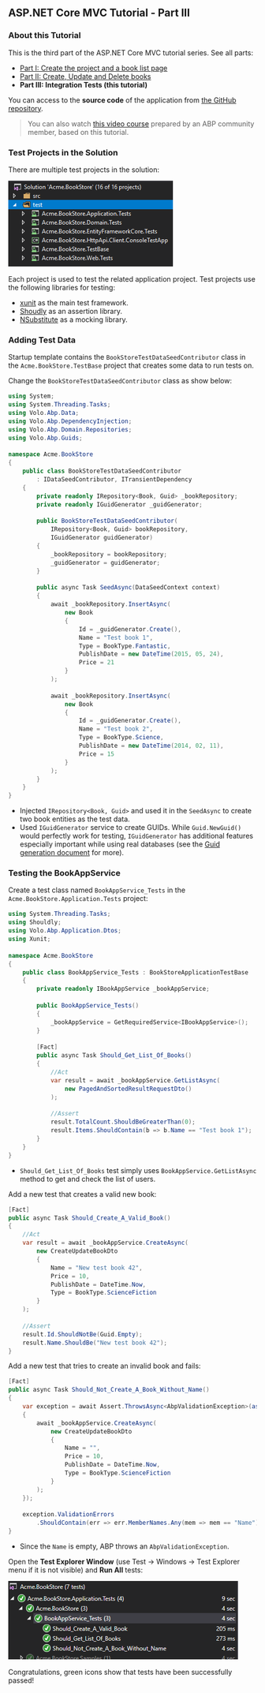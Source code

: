 ## ASP.NET Core MVC Tutorial - Part III

### About this Tutorial

This is the third part of the ASP.NET Core MVC tutorial series. See all parts:

- [Part I: Create the project and a book list page](Part-I.md)
- [Part II: Create, Update and Delete books](Part-II.md)
- **Part III: Integration Tests (this tutorial)**

You can access to the **source code** of the application from [the GitHub repository](https://github.com/volosoft/abp/tree/master/samples/BookStore).

> You can also watch [this video course](https://amazingsolutions.teachable.com/p/lets-build-the-bookstore-application) prepared by an ABP community member, based on this tutorial.

### Test Projects in the Solution

There are multiple test projects in the solution:

![bookstore-test-projects-v2](images/bookstore-test-projects-v2.png)

Each project is used to test the related application project. Test projects use the following libraries for testing:

* [xunit](https://xunit.github.io/) as the main test framework.
* [Shoudly](http://shouldly.readthedocs.io/en/latest/) as an assertion library.
* [NSubstitute](http://nsubstitute.github.io/) as a mocking library.

### Adding Test Data

Startup template contains the `BookStoreTestDataSeedContributor` class in the `Acme.BookStore.TestBase` project that creates some data to run tests on.

Change the `BookStoreTestDataSeedContributor` class as show below:

````C#
using System;
using System.Threading.Tasks;
using Volo.Abp.Data;
using Volo.Abp.DependencyInjection;
using Volo.Abp.Domain.Repositories;
using Volo.Abp.Guids;

namespace Acme.BookStore
{
    public class BookStoreTestDataSeedContributor
        : IDataSeedContributor, ITransientDependency
    {
        private readonly IRepository<Book, Guid> _bookRepository;
        private readonly IGuidGenerator _guidGenerator;

        public BookStoreTestDataSeedContributor(
            IRepository<Book, Guid> bookRepository, 
            IGuidGenerator guidGenerator)
        {
            _bookRepository = bookRepository;
            _guidGenerator = guidGenerator;
        }

        public async Task SeedAsync(DataSeedContext context)
        {
            await _bookRepository.InsertAsync(
                new Book
                {
                    Id = _guidGenerator.Create(),
                    Name = "Test book 1",
                    Type = BookType.Fantastic,
                    PublishDate = new DateTime(2015, 05, 24),
                    Price = 21
                }
            );

            await _bookRepository.InsertAsync(
                new Book
                {
                    Id = _guidGenerator.Create(),
                    Name = "Test book 2",
                    Type = BookType.Science,
                    PublishDate = new DateTime(2014, 02, 11),
                    Price = 15
                }
            );
        }
    }
}
````

* Injected `IRepository<Book, Guid>` and used it in the `SeedAsync` to create two book entities as the test data.
* Used `IGuidGenerator` service to create GUIDs. While `Guid.NewGuid()` would perfectly work for testing, `IGuidGenerator` has additional features especially important while using real databases (see the [Guid generation document](../../Guid-Generation.md) for more).

### Testing the BookAppService

Create a test class named `BookAppService_Tests` in the `Acme.BookStore.Application.Tests` project:

````C#
using System.Threading.Tasks;
using Shouldly;
using Volo.Abp.Application.Dtos;
using Xunit;

namespace Acme.BookStore
{
    public class BookAppService_Tests : BookStoreApplicationTestBase
    {
        private readonly IBookAppService _bookAppService;

        public BookAppService_Tests()
        {
            _bookAppService = GetRequiredService<IBookAppService>();
        }

        [Fact]
        public async Task Should_Get_List_Of_Books()
        {
            //Act
            var result = await _bookAppService.GetListAsync(
                new PagedAndSortedResultRequestDto()
            );

            //Assert
            result.TotalCount.ShouldBeGreaterThan(0);
            result.Items.ShouldContain(b => b.Name == "Test book 1");
        }
    }
}
````

* `Should_Get_List_Of_Books` test simply uses `BookAppService.GetListAsync` method to get and check the list of users.

Add a new test that creates a valid new book:

````C#
[Fact]
public async Task Should_Create_A_Valid_Book()
{
    //Act
    var result = await _bookAppService.CreateAsync(
        new CreateUpdateBookDto
        {
            Name = "New test book 42",
            Price = 10,
            PublishDate = DateTime.Now,
            Type = BookType.ScienceFiction
        }
    );

    //Assert
    result.Id.ShouldNotBe(Guid.Empty);
    result.Name.ShouldBe("New test book 42");
}
````

Add a new test that tries to create an invalid book and fails:

````C#
[Fact]
public async Task Should_Not_Create_A_Book_Without_Name()
{
    var exception = await Assert.ThrowsAsync<AbpValidationException>(async () =>
    {
        await _bookAppService.CreateAsync(
            new CreateUpdateBookDto
            {
                Name = "",
                Price = 10,
                PublishDate = DateTime.Now,
                Type = BookType.ScienceFiction
            }
        );
    });

    exception.ValidationErrors
        .ShouldContain(err => err.MemberNames.Any(mem => mem == "Name"));
}
````

* Since the `Name` is empty, ABP throws an `AbpValidationException`.

Open the **Test Explorer Window** (use Test -> Windows -> Test Explorer menu if it is not visible) and **Run All** tests:

![bookstore-appservice-tests](images/bookstore-appservice-tests.png)

Congratulations, green icons show that tests have been successfully passed!